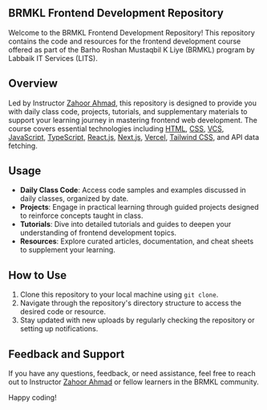 ## BRMKL Frontend Development Repository

Welcome to the BRMKL Frontend Development Repository! This repository contains the code and resources for the frontend development course offered as part of the Barho Roshan Mustaqbil K Liye (BRMKL) program by Labbaik IT Services (LITS).

## Overview

Led by Instructor [Zahoor Ahmad](https://github.com/zahooronly), this repository is designed to provide you with daily class code, projects, tutorials, and supplementary materials to support your learning journey in mastering frontend web development. The course covers essential technologies including [HTML](https://developer.mozilla.org/en-US/docs/Web/HTML), [CSS](https://developer.mozilla.org/en-US/docs/Web/CSS), [VCS](https://git-scm.com/), [JavaScript](https://developer.mozilla.org/en-US/docs/Web/JavaScript), [TypeScript](https://www.typescriptlang.org/), [React.js](https://reactjs.org/), [Next.js](https://nextjs.org/), [Vercel](https://vercel.com/), [Tailwind CSS](https://tailwindcss.com/), and API data fetching.

## Usage

- **Daily Class Code**: Access code samples and examples discussed in daily classes, organized by date.
- **Projects**: Engage in practical learning through guided projects designed to reinforce concepts taught in class.
- **Tutorials**: Dive into detailed tutorials and guides to deepen your understanding of frontend development topics.
- **Resources**: Explore curated articles, documentation, and cheat sheets to supplement your learning.

## How to Use

1. Clone this repository to your local machine using `git clone`.
2. Navigate through the repository's directory structure to access the desired code or resource.
3. Stay updated with new uploads by regularly checking the repository or setting up notifications.

## Feedback and Support

If you have any questions, feedback, or need assistance, feel free to reach out to Instructor [Zahoor Ahmad](https://github.com/zahooronly) or fellow learners in the BRMKL community.

Happy coding!
